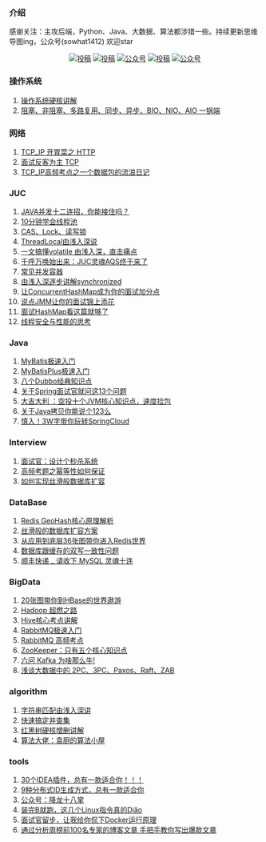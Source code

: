 ### 介绍
感谢关注：主攻后端，Python、Java、大数据、算法都涉猎一些。持续更新思维导图ing，公众号(sowhat1412) 欢迎star
<p align="center">
  <a href="https://sowhat.blog.csdn.net/"><img src="https://img.shields.io/badge/csdn-CSDN-red.svg" alt="投稿"></a>
  <a href="https://www.toutiao.com/c/user/token/MS4wLjABAAAAiUGccqz9l2qXJnSA9_otSJNJqPK6fKOcRdVCdod61mg/"><img src="https://img.shields.io/badge/toutiao-头条-9cf" alt="投稿"></a>
  <a href="https://juejin.im/user/993614244094391"><img src="https://img.shields.io/badge/juejin-掘金-blue.svg" alt="公众号"></a>
  <a href="https://www.zhihu.com/people/sowhat1412"><img src="https://img.shields.io/badge/zhihu-知乎-informational" alt="投稿"></a>
  <a href="#公众号"><img src="https://img-blog.csdnimg.cn/2020040118352485.gif" alt="公众号"></a>
</p>

### 操作系统

1. [操作系统硬核讲解](https://mp.weixin.qq.com/s?__biz=MzI4NjI1OTI4Nw==&amp;mid=2247491874&amp;idx=1&amp;sn=02d78d2b1a9252756a589d63470b10e1&amp;chksm=ebdd001adcaa890c895dadf3e22bf735a08e807042da38b33bfe41ce505801afa0b3ed2ae206&token=940508138&lang=zh_CN#rd)
2. [阻塞、非阻塞、多路复用、同步、异步、BIO、NIO、AIO 一锅端](https://mp.weixin.qq.com/s?__biz=MzI4NjI1OTI4Nw==&amp;mid=2247491968&amp;idx=1&amp;sn=aae7754ada52f2e0dba2ece2b1d70c8c&amp;chksm=ebdd00b8dcaa89aeb6cf96468e9b5229ea4655bc71a0749f0780870ce218cd60300c3ad01a4f&token=940508138&lang=zh_CN#rd)



### 网络

1. [TCP_IP 开胃菜之 HTTP](https://mp.weixin.qq.com/s/yY-WPYE2QYw0q7-kGUttQw)
3. [面试反客为主 TCP](https://mp.weixin.qq.com/s/bEf1CL3-v7U5WS15gW9h4w)
3. [TCP_IP高频考点之一个数据包的流浪日记](https://mp.weixin.qq.com/s/mXLmI1tVFXtgGqQGtZRclg)



### JUC

1. [JAVA并发十二连招，你能接住吗？](https://mp.weixin.qq.com/s?__biz=MzI4NjI1OTI4Nw==&amp;mid=2247489439&amp;idx=1&amp;sn=df404e70a8e55b4019317ef2036fbe7d&amp;chksm=ebdef6a7dca97fb1e1a0dfd2eab194fa87f4971cd6b88645db072bcc9c98614b0ad30dc43399&token=940508138&lang=zh_CN#rd)
2. [10分钟学会线程池](https://github.com/SoWhat1412/backend-learning/blob/master/juc/10分钟学会线程池.md)
3. [CAS、Lock、读写锁](https://mp.weixin.qq.com/s?__biz=MzI4NjI1OTI4Nw==&amp;mid=2247488426&amp;idx=1&amp;sn=705cace6ce7fbc2d6f141e8b03623fff&amp;chksm=ebdef292dca97b840f0ba8ac900160f1b98f2a4ebb55d1757585a2731710b8bb43944887c2a3&token=940508138&lang=zh_CN#rd)
4. [ThreadLocal由浅入深说](https://github.com/SoWhat1412/backend-learning/blob/master/juc/ThreadLocal由浅入深说.md)
5. [一文搞懂volatile 由浅入深，直击痛点](https://mp.weixin.qq.com/s?__biz=MzI4NjI1OTI4Nw==&amp;mid=2247485656&amp;idx=1&amp;sn=03c2eedc1f749e719230cfa87952c51c&amp;chksm=ebdee9e0dca960f6f2ca21c76b044ae25790770014a140ba063cfdd6c0dde156eca1f053bc1c&token=940508138&lang=zh_CN#rd)
6. [千呼万唤始出来：JUC灵魂AQS终于来了](https://mp.weixin.qq.com/s?__biz=MzI4NjI1OTI4Nw==&amp;mid=2247489331&amp;idx=1&amp;sn=89e47f0f93ddf3e1089ab11a2b42ce20&amp;chksm=ebdef60bdca97f1dc3cb431832055e41c658703c9e354dd95c543fbe5c5a9230732a78210db8&token=940508138&lang=zh_CN#rd)
7. [常见并发容器](https://mp.weixin.qq.com/s?__biz=MzI4NjI1OTI4Nw==&amp;mid=2247488541&amp;idx=1&amp;sn=442f57533fcd9a9d9241ef955fd6301f&amp;chksm=ebdef525dca97c33db030f46cde0ed9a4f0a4fa56455916eb0c42c4c42ea238b88744999c658&token=940508138&lang=zh_CN#rd)
8. [由浅入深逐步讲解synchronized](https://github.com/SoWhat1412/backend-learning/blob/master/juc/由浅入深逐步讲解synchronized.md)
9. [让ConcurrentHashMap成为你的面试加分点](https://mp.weixin.qq.com/s?__biz=MzI4NjI1OTI4Nw==&amp;mid=2247487563&amp;idx=1&amp;sn=0a223ae2bba963e3ac40b7ce6d9ecd56&amp;chksm=ebdef173dca9786555ec9f5b3c9dd4f2fe125e778deba8bfd9a60b7821149480ddcb956c7d12&token=940508138&lang=zh_CN#rd)
10. [说点JMM让你的面试锦上添花](https://github.com/SoWhat1412/backend-learning/blob/master/juc/说点JMM让你的面试锦上添花.md)
11. [面试HashMap看这篇就够了](https://github.com/SoWhat1412/backend-learning/blob/master/juc/面试HashMap看这篇就够了.md)
12. [线程安全与性能的思考](https://github.com/SoWhat1412/backend-learning/blob/master/juc/线程安全与性能的思考.md)

### Java

1. [MyBatis极速入门](https://github.com/SoWhat1412/backend-learning/blob/master/java/MyBatisPlus%E6%9E%81%E9%80%9F%E5%85%A5%E9%97%A8.md)
2. [MyBatisPlus极速入门](https://github.com/SoWhat1412/backend-learning/blob/master/java/MyBatisPlus极速入门.md)
3. [八个Dubbo经典知识点](https://mp.weixin.qq.com/s?__biz=MzI4NjI1OTI4Nw==&amp;mid=2247489782&amp;idx=1&amp;sn=efbe773e62b12ad291d7801e3affc014&amp;chksm=ebdef9cedca970d883a03a790a6ab2f50324d5e4a9068c320cf9f4940014ef7f991052d14286&token=940508138&lang=zh_CN#rd)
4. [关于Spring面试官就问这13个问题](https://mp.weixin.qq.com/s?__biz=MzI4NjI1OTI4Nw==&amp;mid=2247489703&amp;idx=1&amp;sn=a91ae04efcb7b5693a21de1045335a0f&amp;chksm=ebdef99fdca9708939d00fa08df20b1925123a0ecbb875279075560df0321b4393fa3bb993ca&token=940508138&lang=zh_CN#rd)
5. [大吉大利 ：空投十个JVM核心知识点，速度捡包](https://mp.weixin.qq.com/s?__biz=MzI4NjI1OTI4Nw==&amp;mid=2247489183&amp;idx=1&amp;sn=02ab3551c473bd2c8429862e3689a94b&amp;chksm=ebdef7a7dca97eb17194c3d935c86ade240d3d96bbeaf036233a712832fb94af07adeafa098b&token=940508138&lang=zh_CN#rd)
6. [关于Java拷贝你能说个123么](https://mp.weixin.qq.com/s?__biz=MzI4NjI1OTI4Nw==&amp;mid=2247488259&amp;idx=1&amp;sn=7f91afe154091ce553c6a979fd8e8055&amp;chksm=ebdef23bdca97b2dbcfc5fb9884edb28b2f04c2f2acdb661769eee15ea2c25505f5b8874dd4c&token=940508138&lang=zh_CN#rd)
7. [慎入！3W字带你玩转SpringCloud](https://mp.weixin.qq.com/s?__biz=MzI4NjI1OTI4Nw==&amp;mid=2247487072&amp;idx=1&amp;sn=3010908c4b668edef8fbd1f320343354&amp;chksm=ebdeef58dca9664e76a2b62907ee79aa8fd0fab458b5ff4ed8cd052ab3268bd0c3c17978fd00&token=940508138&lang=zh_CN#rd)

### Interview

1. [面试官：设计个秒杀系统](https://github.com/SoWhat1412/backend-learning/blob/master/interview/面试官：设计个秒杀系统.md)
2. [高频考题之幂等性如何保证](https://mp.weixin.qq.com/s?__biz=MzI4NjI1OTI4Nw==&amp;mid=2247493314&amp;idx=1&amp;sn=eede99db514a84e2f81f6585b270f2cc&amp;chksm=ebdd07fadcaa8eec751f29092930ea068e168d293db3be5d5b8e960551621e822ab6c8c47717&token=940508138&lang=zh_CN#rd)
3. [如何实现丝滑般数据库扩容](https://mp.weixin.qq.com/s?__biz=MzI4NjI1OTI4Nw==&amp;mid=2247493389&amp;idx=1&amp;sn=4f3c776d3d5113a8caa1eb6019692f1e&amp;chksm=ebdd0635dcaa8f2308cd33190f0a27f1295e8d2ab2430235c348e5aa39e74ede99fb63223588&token=940508138&lang=zh_CN#rd)


### DataBase

1. [Redis GeoHash核心原理解析](https://mp.weixin.qq.com/s?__biz=MzI4NjI1OTI4Nw==&amp;mid=2247485957&amp;idx=2&amp;sn=a5a75f2f9053cfd40df2d0d7a16389ef&amp;chksm=ebdeeb3ddca9622b18ecbc31993d1958d7017fa40abd57669b2a4eef47349541332730d9acf5&token=940508138&lang=zh_CN#rd)
2. [丝滑般的数据库扩容方案](https://github.com/SoWhat1412/backend-learning/blob/master/database/丝滑般的数据库扩容方案.md)
3. [从应用到底层36张图带你进入Redis世界](https://github.com/SoWhat1412/backend-learning/blob/master/database/从应用到底层36张图带你进入Redis世界.md)
4. [数据库跟缓存的双写一致性问题](https://github.com/SoWhat1412/backend-learning/blob/master/database/数据库跟缓存的双写一致性问题.md)
5. [顺丰快递 _ 请收下 MySQL 灵魂十连](https://github.com/SoWhat1412/backend-learning/blob/master/database/顺丰快递:请收下MySQL灵魂十连.md)

### BigData

1. [20张图带你到HBase的世界遨游](https://mp.weixin.qq.com/s?__biz=MzI4NjI1OTI4Nw==&amp;mid=2247490034&amp;idx=1&amp;sn=b8624b8d13de9aacd2b69891b5a62379&amp;chksm=ebdef8cadca971dc95f07681a3be03281e0b9350595e38713944ec32159979995eaf9dd5cae2&token=940508138&lang=zh_CN#rd)
2. [Hadoop 超燃之路](https://mp.weixin.qq.com/s?__biz=MzI4NjI1OTI4Nw==&amp;mid=2247490316&amp;idx=1&amp;sn=1fc31b36b525f92c368dad6fbbf56434&amp;chksm=ebdefa34dca9732268c2a1600161e6ea07667f9b3bbccfb02648c89cae3df1c0b00e7732cc24&token=940508138&lang=zh_CN#rd)
3. [Hive核心考点讲解](https://mp.weixin.qq.com/s?__biz=MzI4NjI1OTI4Nw==&amp;mid=2247493295&amp;idx=1&amp;sn=17891a675e549b91f96ed2e6402c9ffa&amp;chksm=ebdd0797dcaa8e81477e51e01f9ddd43d229c8fe790fec12fc70757128100b2c8e87f838e479&token=940508138&lang=zh_CN#rd)
4. [RabbitMQ极速入门](https://mp.weixin.qq.com/s?__biz=MzI4NjI1OTI4Nw==&amp;mid=2247488121&amp;idx=1&amp;sn=1ca9adc665b9ba0fc68c2d647b967d7c&amp;chksm=ebdef341dca97a574894f521117e4164dec966d1ed673aeecf013638e539ba413a6ed012fd11&token=940508138&lang=zh_CN#rd)
5. [RabbitMQ 高频考点](https://mp.weixin.qq.com/s?__biz=MzI4NjI1OTI4Nw==&amp;mid=2247490325&amp;idx=1&amp;sn=ab7cfedc7b8f2361cc1fab9418b314b8&amp;chksm=ebdefa2ddca9733b76cffbcba2d5f8c0c61bd36d5ebba20aaecb07148aa0fd7a5781e16ab03e&token=940508138&lang=zh_CN#rd)
6. [ZooKeeper：只有五个核心知识点](https://mp.weixin.qq.com/s?__biz=MzI4NjI1OTI4Nw==&amp;mid=2247489891&amp;idx=1&amp;sn=eb7b6a4d4f2560df31eb41e10dc66264&amp;chksm=ebdef85bdca9714d89dcd84894ce8c3af4c2ad5bab43760adfa30384fe7345c6d93fe55b47d5&token=940508138&lang=zh_CN#rd)
7. [六问 Kafka 为啥那么牛!](https://mp.weixin.qq.com/s?__biz=MzI4NjI1OTI4Nw==&amp;mid=2247490360&amp;idx=1&amp;sn=0afe340abdd7cdaae428740c4c57074f&amp;chksm=ebdefa00dca973163b24a9942b8e69ee0d76f96782d661036dbbf135297cef83ac43151e617d&token=940508138&lang=zh_CN#rd)
8. [浅谈大数据中的 2PC、3PC、Paxos、Raft、ZAB](https://mp.weixin.qq.com/s?__biz=MzI4NjI1OTI4Nw==&amp;mid=2247485515&amp;idx=1&amp;sn=60763ddda77928943bfd3d57e0c9256e&amp;chksm=ebdee973dca9606535b5bc8f3ee4ab4b8d3ae4167ba3aa523514cd9f092710e183d0f259ccf5&token=940508138&lang=zh_CN#rd)



### **algorithm**

1. [字符串匹配由浅入深讲](https://mp.weixin.qq.com/s?__biz=MzI4NjI1OTI4Nw==&amp;mid=2247492810&amp;idx=1&amp;sn=0906ff76543fbd92e3365805ea9b20b6&amp;chksm=ebdd05f2dcaa8ce4333ea284a8afd1af29ea196184a569b2e2237a0432465acd0a6d49d2fbd7&token=940508138&lang=zh_CN#rd)
2. [快速搞定并查集](https://github.com/SoWhat1412/backend-learning/blob/master/algorithm/快速搞定并查集.md)
3. [红黑树硬核增删讲解](https://mp.weixin.qq.com/s?__biz=MzI4NjI1OTI4Nw==&amp;mid=2247492510&amp;idx=1&amp;sn=e949fee40cc220c14671c3374681753b&amp;chksm=ebdd02a6dcaa8bb0e3cfdd7942c4c1dce007685def769d5bbf8c3cc504e1726a6a2f59f87ed9&token=940508138&lang=zh_CN#rd)
4. [算法大佬：袁厨的算法小屋](https://github.com/chefyuan/algorithm-base)

### tools

1. [30个IDEA插件，总有一款适合你！！！](https://github.com/SoWhat1412/backend-learning/blob/master/tools/30个IDEA插件，总有一款适合你！！！.md)
2. [9种分布式ID生成方式，总有一款适合你](https://github.com/SoWhat1412/backend-learning/blob/master/tools/9种分布式ID生成方式，总有一款适合你.md)
3. [公众号：降龙十八掌](https://github.com/SoWhat1412/backend-learning/blob/master/tools/公众号：降龙十八掌.md)
4. [装完B就跑，这几个Linux指令真的Diǎo](https://mp.weixin.qq.com/s?__biz=MzI4NjI1OTI4Nw==&amp;mid=2247488218&amp;idx=1&amp;sn=f098db75735019ad02bafa1cdfe456c6&amp;chksm=ebdef3e2dca97af44043d9c6d1485b96d1e8f2d22411be65465b21e169bbe90836aaca6f2aa2&token=940508138&lang=zh_CN#rd)
5. [面试官留步，让我给你侃下Docker运行原理](https://github.com/SoWhat1412/backend-learning/blob/master/tools/面试官留步，让我给你侃下Docker运行原理.md)
6. [通过分析周榜前100名专家的博客文章 手把手教你写出爆款文章](https://github.com/SoWhat1412/backend-learning/blob/master/tools/通过分析周榜前100名专家的博客文章:手把手教你写出爆款文章.md)

